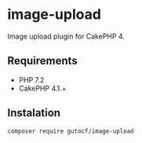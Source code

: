 # image-upload
Image upload plugin for CakePHP 4.

## Requirements
 - PHP 7.2
 - CakePHP 4.1.+

## Instalation
    composer require gutocf/image-upload